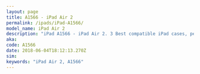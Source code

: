 ```yaml
---
layout: page
title: A1566 - iPad Air 2
permalink: /ipads/iPad-A1566/
model_name: iPad Air 2
description: "iPad A1566 - iPad Air 2. 3 Best compatible iPad cases, pens, chargers and keyboards."
aka: 
code: A1566
date: 2018-06-04T18:12:13.270Z
sim: 
keywords: "iPad Air 2, A1566"
---
```

